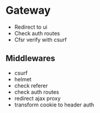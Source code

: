 # Gateway

- Redirect to ui
- Check auth routes
- Cfsr verify with csurf


## Middlewares

- csurf
- helmet
- check referer
- check auth routes
- redirect ajax proxy
- transform cookie to header auth
